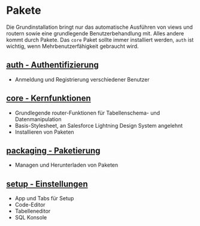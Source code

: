 # Pakete

Die Grundinstallation bringt nur das automatische Ausführen von views und routern sowie eine grundlegende Benutzerbehandlung mit. Alles andere kommt durch Pakete. Das `core` Paket sollte immer installiert werden, `auth` ist wichtig, wenn Mehrbenutzerfähigkeit gebraucht wird.

## [auth - Authentifizierung](packages/AUTH.md)

* Anmeldung und Registrierung verschiedener Benutzer

## [core - Kernfunktionen](packages/CORE.md)

* Grundlegende router-Funktionen für Tabellenschema- und Datenmanipulation
* Basis-Stylesheet, an Salesforce Lightning Design System angelehnt
* Installieren von Paketen

## [packaging - Paketierung](packages/PACKAGING.md)

* Managen und Herunterladen von Paketen

## [setup - Einstellungen](packages/SETUP.md)

* App und Tabs für Setup
* Code-Editor
* Tabelleneditor
* SQL Konsole